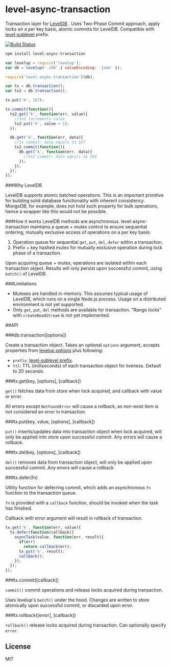 # level-async-transaction

Transaction layer for [LevelDB](https://github.com/rvagg/node-levelup) . 
Uses Two-Phase Commit approach, apply locks on a per key basis, atomic commits for LevelDB. Compatible with [level-sublevel](https://github.com/dominictarr/level-sublevel) prefix.

[![Build Status](https://travis-ci.org/cshum/level-async-transaction.svg?branch=master)](https://travis-ci.org/cshum/level-async-transaction)

```bash
npm install level-async-transaction
```

```js
var levelup = require('levelup');
var db = levelup('./db',{ valueEncoding: 'json' });

require('level-async-transaction')(db);

var tx = db.transaction();
var tx2 = db.transaction();

tx.put('k', 167);

tx.commit(function(){
  tx2.get('k', function(err, value){
    //tx2 increments value
    tx2.put('k', value + 1);
  });

  db.get('k', function(err, data){
    //tx commit: data equals to 167
    tx2.commit(function(){
      db.get('k', function(err, data){
        //tx2 commit: data equals to 168
      });
    });
  });
});

```

###Why LevelDB

LevelDB supports atomic batched operations. This is an important primitive for building solid database functionality with inherent consistency.
MongoDB, for example, does not hold such property for bulk operations, hence a wrapper like this would not be possible.

###How it works
LevelDB methods are asynchronous.
level-async-transaction maintains a queue + mutex control to ensure sequential ordering, mutually exclusive access of operations on a per key basis:

1. Operation queue for sequential `get`, `put`, `del`, `defer` within a transaction.
2. Prefix + key hashed mutex for mutually exclusive operation during lock phase of a transaction.

Upon acquiring queue + mutex, operations are isolated within each transaction object. Results will only persist upon successful commit, using `batch()` of LevelDB.

###Limitations
* Mutexes are handled in-memory. This assumes typical usage of LevelDB, which runs on a single Node.js process. Usage on a distributed environment is not yet supported.
* Only `get`, `put`, `del` methods are available for transaction. "Range locks" with `createReadStream` is not yet implemented.

##API

###db.transaction([options])

Create a transaction object. Takes an optional `options` argument, accepts properties from [levelup options](https://github.com/rvagg/node-levelup#options) plus following:
* `prefix`: [level-sublevel prefix](https://github.com/dominictarr/level-sublevel#hooks-example).
* `ttl`: TTL (milliseconds) of each transaction object for liveness. Default to 20 seconds.

###tx.get(key, [options], [callback])

`get()` fetches data from store when lock acquired, 
and callback with value or error.

All errors except `NotFoundError` will cause a rollback, as non-exist item is not considered an error in transaction.

###tx.put(key, value, [options], [callback])

`put()` inserts/updates data into transaction object when lock acquired, 
will only be applied into store upon successful commit. 
Any errors will cause a rollback.

###tx.del(key, [options], [callback])

`del()` removes data from transaction object, 
will only be applied upon successful commit. 
Any errors will cause a rollback.

###tx.defer(fn)

Utility function for deferring commit,
which adds an asynchronous `fn` function to the transaction queue. 

`fn` is provided with a `callback` function, should be invoked when the task has finished.

Callback with error argument will result in rollback of transaction.

```js
tx.get('k', function(err, value){
  tx.defer(function(callback){
    asyncTask(value, function(err, result){
      if(err)
        return callback(err);
      tx.put('k', result);
      callback();
    });
  });
});
```

###tx.commit([callback])

`commit()` commit operations and release locks acquired during transaction.

Uses levelup's `batch()` under the hood.
Changes are written to store atomically upon successful commit, or discarded upon error.


###tx.rollback([error], [callback])

`rollback()` release locks acquired during transaction. Can optionally specify `error`.


## License

MIT
